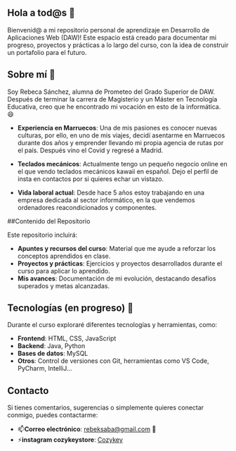 ## Hola a tod@s 👋
Bienvenid@ a mi repositorio personal de aprendizaje en Desarrollo de Aplicaciones Web (DAW)! Este espacio está creado para documentar mi progreso, proyectos y prácticas a lo largo del curso, con la idea de construir un portafolio para el futuro.

## Sobre mí 🔭
Soy Rebeca Sánchez, alumna de Prometeo del Grado Superior de DAW. Después de terminar la carrera de Magisterio y un Máster en Tecnología Educativa, creo que he encontrado mi vocación en esto de la informática. 😄

- **Experiencia en Marruecos**: Una de mis pasiones es conocer nuevas culturas, por ello, en uno de mis viajes, decidí asentarme en Marruecos durante dos años y emprender llevando mi propia agencia de rutas por el país. Después vino el Covid y regresé a Madrid.

- **Teclados mecánicos**: Actualmente tengo un pequeño negocio online en el que vendo teclados mecánicos kawaii en español. Dejo el perfil de insta en contactos por si quieres echar un vistazo.

- **Vida laboral actual**: Desde hace 5 años estoy trabajando en una empresa dedicada al sector informático, en la que vendemos ordenadores reacondicionados y componentes.

##Contenido del Repositorio

Este repositorio incluirá:

- **Apuntes y recursos del curso**: Material que me ayude a reforzar los conceptos aprendidos en clase.
- **Proyectos y prácticas**: Ejercicios y proyectos desarrollados durante el curso para aplicar lo aprendido.
- **Mis avances**: Documentación de mi evolución, destacando desafíos superados y metas alcanzadas.

## Tecnologías (en progreso) 🌱

Durante el curso exploraré diferentes tecnologías y herramientas, como:

- **Frontend**: HTML, CSS, JavaScript
- **Backend**: Java, Python
- **Bases de datos**: MySQL
- **Otros**: Control de versiones con Git, herramientas como VS Code, PyCharm, IntelliJ...

## Contacto

Si tienes comentarios, sugerencias o simplemente quieres conectar conmigo, puedes contactarme:

- 📫**Correo electrónico**: rebeksaba@gmail.com 💬
- ⚡**instagram cozykeystore**: [Cozykey](http://bit.ly/4kuX63Q)



